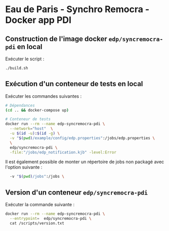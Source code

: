 # Eau de Paris - Synchro Remocra - Docker app PDI

## Construction de l'image docker `edp/syncremocra-pdi` en local

Exécuter le script :
```sh
./build.sh
```



## Exécution d'un conteneur de tests en local

Exécuter les commandes suivantes :
```sh
# Dépendances
(cd .. && docker-compose up)

# Conteneur de tests
docker run --rm --name edp-syncremocra-pdi \
  --network="host"  \
  -u $(id -u):$(id -g) \
  -v "$(pwd)/example/config/edp.properties":/jobs/edp.properties \
  \
  edp/syncremocra-pdi \
  -file:"/jobs/edp_notification.kjb" -level:Error
```

Il est également possible de monter un répertoire de jobs non packagé avec l'option suivante :
```sh
  -v "$(pwd)/jobs":/jobs \
```



## Version d'un conteneur `edp/syncremocra-pdi`
Exécuter la commande suivante :
```sh
docker run --rm --name edp-syncremocra-pdi \
  --entrypoint=  edp/syncremocra-pdi \
  cat /scripts/version.txt
```